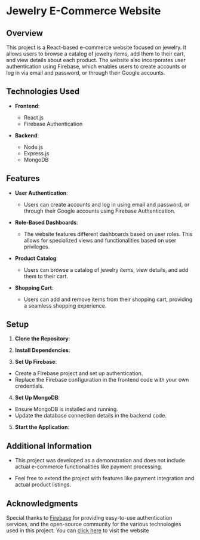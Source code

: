 # Jewelry E-Commerce Website

## Overview

This project is a React-based e-commerce website focused on jewelry. It allows users to browse a catalog of jewelry items, add them to their cart, and view details about each product. The website also incorporates user authentication using Firebase, which enables users to create accounts or log in via email and password, or through their Google accounts.

## Technologies Used

- **Frontend**:

  - React.js
  - Firebase Authentication

- **Backend**:
  - Node.js
  - Express.js
  - MongoDB

## Features

- **User Authentication**:

  - Users can create accounts and log in using email and password, or through their Google accounts using Firebase Authentication.

- **Role-Based Dashboards**:

  - The website features different dashboards based on user roles. This allows for specialized views and functionalities based on user privileges.

- **Product Catalog**:

  - Users can browse a catalog of jewelry items, view details, and add them to their cart.

- **Shopping Cart**:
  - Users can add and remove items from their shopping cart, providing a seamless shopping experience.

## Setup

1. **Clone the Repository**:

2. **Install Dependencies**:

3. **Set Up Firebase**:

- Create a Firebase project and set up authentication.
- Replace the Firebase configuration in the frontend code with your own credentials.

4. **Set Up MongoDB**:

- Ensure MongoDB is installed and running.
- Update the database connection details in the backend code.

5. **Start the Application**:

## Additional Information

- This project was developed as a demonstration and does not include actual e-commerce functionalities like payment processing.

- Feel free to extend the project with features like payment integration and actual product listings.

## Acknowledgments

Special thanks to [Firebase](https://firebase.google.com/) for providing easy-to-use authentication services, and the open-source community for the various technologies used in this project. You can [click here](https://jewelry-fa68d.firebaseapp.com/) to visit the website
